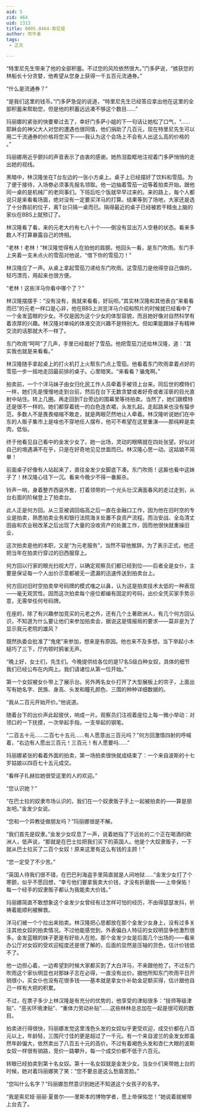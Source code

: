 ```yaml
---
aid: 5
zid: 464
uid: 1313
title: 0005.0464-索尼娅
author: 吹牛者
tags: 
 - 正文

---
```




  “特里尼先生带来了他的全部积蓄。不过您的风险依然很大。”门多萨说，“掳获您的林船长十分贪婪，他希望从您身上获得一千五百元流通券。”

  “什么是流通券？”

  “是我们这里的钱币。”门多萨急促的说道，“特里尼先生已经答应拿出他在这里的全部积蓄来帮助您，但是他的积蓄远远凑不够这个数目……”

  玛丽娜的紧张的快要晕过去了，幸好门多萨小姐的下一句话让她松了口气，“……耶稣会的神父大人对您的遭遇也很同情，他们捐助了几百元，现在特里尼先生可以用二千流通券的价格将您买下——我认为这个会场上不会有人出这么高的价格的 。”

  玛丽娜用近乎颤抖的声音表示了由衷的感谢。她热泪盈眶地注视着门多萨悄悄的走出她的视线。

  黑暗中，林汉隆坐在T台左边的一张小方桌上。桌子上已经摆好了饮料和雪茄。为了便于接待，入场劵必须事先报名领取。他一边抽着雪茄一边等着拍卖开始。跟他同一桌的是机械厂的老同事们。下班后吃个饭就早早过来的。来的路上，每个人都说只是来看看场面，绝对没有一定要买洋马的打算。结果等到了场地，大家还是选了十分靠前的位子，离T台只隔一桌而已。隔得最近的桌子已经被若干精虫上脑的家伙在BBS上就预订了。

  林汉隆看了看，来的元老大约有七八十个——倒没有显出万人空巷的状态。看来多数人不打算暴露自己的馋相。

  “老林！老林！”林汉隆觉得有人在拍他的肩膀。他回头一看，是东门吹雨。东门手上夹着一支未点火的雪茄对他说，“借下你的雪茄刀！”

  林汉隆应了一声。从桌上拿起雪茄刀递给东门吹雨。这雪茄刀是他得空自己做的，轻巧漂亮，用起来也很方便。

  “老林！这些洋马你看中哪个了？”

  林汉隆摆摆手：“没有没有，我就来看看，好玩呗。”其实林汉隆和其他表白“来看看而已”的元老一样口是心非，他在BBS上浏览洋马介绍和照片的时候就已经看中了一个金发蓝眼的少女。不仅是因为这个少女的体型容貌，而且她好像对自然科学有着浓厚的兴趣。林汉隆对单纯的体液交流兴趣不是特别大。但如果能跟妹子有精神交流的话那就大不一样了。

  东门吹雨“呵呵”了几声，手里已经裁好了雪茄。他把雪茄刀还给林汉隆，道：“其实我也就是来看看。”

  林汉隆随手拿起桌上的打火机打上火帮东门点上雪茄。他看着东门吹雨拿着点好的雪茄一步一摇地走回最前排的桌子。心里暗笑。“来看看？骗鬼啊。”

  拍卖前，一个个洋马妹子由女归化民工作人员牵着手被领上台来。同后世的模特们一样，她们先是慢慢地走到台前，然后在台下无数贪婪或者好奇或者淫亵的目光直射中站住。转上几圈。再走回到T台旁边的围幕里等待拍卖。当然了，她们跟模特还是很不一样的。她们都穿着统一的白色连衣裙，头发扎起。走起路来也没有猫步范，多数人不是畏畏缩缩不敢走，就是两眼茫然地让人牵着。林汉隆听说她们在中东的人贩子集市上是啥也不穿地任人摆布，他可不希望在这里重演——那纯粹是卖肉，低俗。

  终于他看见自己看中的金发少女了。她一出场，灵动的眼睛就在四处张望。好似对自己的境遇满不在乎，只是在好奇地见见世面而已。林汉隆心思一动。这姑娘不简单！

  前面桌子好像有人站起来了，直往金发少女脚底下凑。东门吹雨！这厮也看中这妹子了！林汉隆心往下一沉。看来今晚少不得一番厮杀。

  铃声一响，身着整齐西装外套，打着领带的一个光头壮汉满面春风的走过走到，从台右面的阶梯登上了拍卖台。

  此人正是何方回。从三亚被调回临高之后一直在金融口工作，因为他在旧时空的专业是拍卖，熟悉拍卖业务和银行法院海关处置不良资产流程。而治安战、全岛清丈田亩和农业税改革之后出现了大量的没收资产的处置工作，因而他很快就重操旧业，

  这次拍卖是他的本职，又是“为元老服务”，当然不容他推辞。为了表示正式，他还把当年在拍卖行穿过的旧西服穿上。

  何方回以行家的眼光扫视大厅，以确定观察员们都已经到位——后者全是女仆，主要是保证每一个人出价示意都被无一遗漏的迅速传送到拍卖台上。

  何方回对旧时空拍卖举号码牌的模式嗤之以鼻，认为这是拍卖技术太低的一种表现——毫无观赏性。因而这次拍卖每个座位都编有固定的号码，出价全凭买家手势示意，无需举任何号码牌。

  在座的，除了有兴趣参加竞买的元老之外，还有几个土著欧洲人，有几个何方回认识，不知道为什么要让他们来参加拍卖会，据说这是情报局的要求——莫非是为了显示我元老院的雄风？

  既然执委会批准了“鬼佬”来参加，想来是有原因。他也来不及多想，当下举起小木槌巧了三下，厅内顿时鸦雀无声。

  “晚上好，女士们，先生们。今晚提供给各位的是17名S级白种女奴，具体的细节我们已经公布在内网上。我们请诸位从第一位开始。”

  第一个女奴被女仆带上了展示台。另外两名女仆打开了大型展板上的帘子，上面出写有她名字、民族、身高、头发和瞳孔颜色、三围的种种详细数据的。

  “我从二百元开始开价。”他说道。

  随着台下的出价声此起彼伏，响成一片。观察员们注视着座位上每一微小举动：对领口的一下抚摸，一次举起手指，一支举起的钢笔。

  “二百五十元……二百七十五元……有人愿意出三百元吗？”何方回激情四射的呼喊着，“右边有人愿出三百元！三百元！有人愿要吗……”

  玛丽娜紧张的看着外面的拍卖，第一场拍卖很快就成结束了：一个来自波斯的十七岁姑娘以四百七十五元成交。

  “看样子扎赫拉她很受这里的人的欢迎。”

  “您认识她？”

  “在巴士拉的奴隶市场认识的，我们在一个奴隶贩子手上一起被拍卖的——算是朋友吧。”金发少女说。

  “您和一个异教徒做朋友吗？”玛丽娜很是不解。

  “我们首先是奴隶。”金发少女叹息了一声，说着她指了下远处的二个正在喝酒的欧洲人，低声说，“那就是在巴士拉把我们买下的英国人。他是个大奴隶贩子，一下就从巴士拉买了二百个女奴！原来这里有这么有钱的主顾！”

  “您一定受了不少苦。”

  “英国人待我们很不错，在巴巴利海盗手里简直就是人间地狱……”金发少女打了个寒颤，似乎不愿回想，“幸亏他们要拿我卖大价钱，才没有折磨我——上帝保佑！每一个经手的奴隶贩子都认为我能卖大价钱。”

  玛丽娜简直不敢想象这个金发少女曾经有过怎样可怕的经历，不由得瑟瑟发抖，祈祷着能顺利被解救。

  洋马们被一个个拉出来拍卖。林汉隆把心思都放在那个金发少女身上，没有过多关注其他女奴的拍卖情况。不过他能感觉到，外表偏白人特征的女奴明显争抢激烈很多。金发蓝眼的妹子更是有好些人在抢。那个金发少女是后面几个出场的——看来办公厅对女奴的受欢迎程度还是很了解的，后面的显然是压轴的货色，估计价钱低不了。

  他一边担心着，一边希望到时候大家都买到了大白洋马，不来跟他抢了。不过东门吹雨这个家伙明显也对那妹子志在必得，一直没有出价。据他所知东门吹雨平日开销很小，买女仆也没有花很多钱——基本就是拿女仆补助金足额买得，估计跟他自己一样有大把的积累。

  不过，在票子多少上林汉隆是有充分的优势的，他享受的津贴很多：“技师等级津贴”、“恶劣环境津贴”、“重体力劳动补贴”……这些林林总总加在一起是很可观的数目。

  拍卖进行得很快，玛丽娜发觉这里浅色头发的女奴似乎更受欢迎，成交价都在八百元以上，年龄轻，三围尺寸佳的更是超过了一千元。有一个来自波兰的金发女郎虽然年龄偏大，依然卖出了八百五十元的高价。不过有着褐色头发和杏仁大眼的波斯女奴一样很有销路，竞价一路攀升，每一个成交价都不低于六百元。

  转眼已经拍卖到第十名女奴。第十一名女奴就是金发少女。当女仆们来带她上台的时候，她对着玛丽娜笑了笑：“您不要总是这么愁眉苦脸。”

  “您叫什么名字？”玛丽娜忽然意识到她还不知道这个女孩子的名字。

  “我是索尼娅·丽丽·夏普尔——里斯本的博物学者，愿上帝保佑您！”她说着就被带上台去了。


